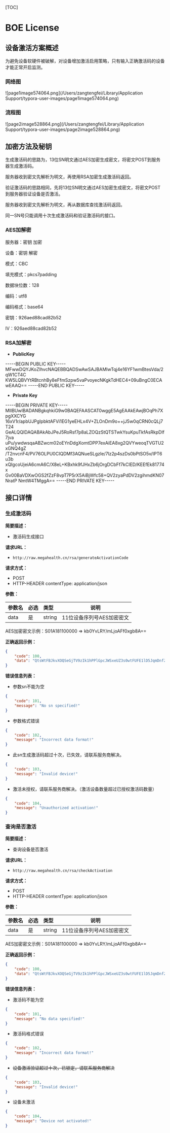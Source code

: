 [TOC]

# BOE License

## 设备激活方案概述

为避免设备软硬件被破解，对设备增加激活启用策略，只有输入正确激活码的设备才能正常开启监测。

### 网络图

![page1image574064.png](/Users/zangtengfei/Library/Application Support/typora-user-images/page1image574064.png) 

### 流程图

![page2image528864.png](/Users/zangtengfei/Library/Application Support/typora-user-images/page2image528864.png) 

## 加密方法及秘钥

生成激活码的思路为，13位SN明文通过AES加密生成密文，将密文POST到服务器生成激活码。

服务器收到密文先解析为明文，再使用RSA加密生成激活码返回。

验证激活码的思路相同，先将13位SN明文通过AES加密生成密文，将密文POST到服务器验证设备是否激活。

服务器收到密文先解析为明文，再从数据库查找激活码返回。

同一SN号只能调用十次生成激活码和验证激活码的接口。

### AES加解密

服务器：密钥 加密

设备：密钥 解密



模式：CBC

填充模式：pkcs7padding

数据块位数：128

编码：utf8

编码格式：base64



密钥：926aed88cad82b52

IV：926aed88cad82b52

### RSA加解密

- **PublicKey**

-----BEGIN PUBLIC KEY-----
MFwwDQYJKoZIhvcNAQEBBQADSwAwSAJBAMIwTqj4e16YF1wmBtesVda/2qW1CT4C
KW5LQBVYtRBtcnhBy8eFfmSzpw5vaPvoyecNKgkTdHEC4+09uBngC0ECAwEAAQ==
-----END PUBLIC KEY-----

- **Private Key**

-----BEGIN PRIVATE KEY-----
MIIBUwIBADANBgkqhkiG9w0BAQEFAASCAT0wggE5AgEAAkEAwjBOqPh7XpgXXCYG
16xV1r/apbUJPgIpbktAFVi1EG1yeEHLx4V+ZLOnDm9o++jJ5w0qCRN0cQLj7T24
GeALQQIDAQABAkAbJPeJ5RoRsf7p8aLZOQzStQTSTwkYsuKpuTkfAsRkpDlf7jva
uPu/ywdwsqaABZwcm02oEYnDdgXomtDPP7exAiEA8xg2QVYweoqTVGTU2xGNQ4gZ
/T2nvcnF4/PV76OLPU0CIQDMf3AQNueSLgzIe/7lz2p4szDs0bPtSO5v/IPT6u3b
xQIgcoUjeiA6cmA6C/X8eL+KBxhk9fJHxZb6jOrgDCbFf7kCIED/KEEfEk81774x
Gv00BaVDXwOGS2fZzF8vpT7P5rX5AiBjWfc58+QV2zyaPdDV2zgihmdKN07NratP
NmtW4TMggA==
-----END PRIVATE KEY-----

## 接口详情
### 生成激活码

**简要描述：**

- 激活码生成接口

**请求URL：**

- `http://raw.megahealth.cn/rsa/generateActivationCode`

**请求方式：**

- POST
- HTTP-HEADER  contentType: application/json

**参数：**

| 参数名 | 必选 | 类型   | 说明                      |
| :----- | :--- | :----- | ------------------------- |
| data   | 是   | string | 11位设备序列号AES加密密文 |

AES加密密文示例：S01A181100000 => kb0YvLRY/mLjoAFf0xgb8A==

**正确返回示例：**

``` json
{
    "code": 100,
  	"data": "QtsWtFBJkvXOQSeGjTV9zIk1hPPlGpcJWSxeUZ3s0wtFUFE1lD5JqmDnfZqGIoKPPT+yyBse4ojr7LjSDVdstw=="
}
```

**错误信息列表：** 

- 参数sn不能为空

```json
{
    "code": 101,
    "message": "No sn specified!"
}
```

- 参数格式错误

```json
{
    "code": 102,
    "message": "Incorrect data format!"
}
```

- 此sn生成激活码超过十次，已失效，请联系服务商解决。

```json
{
    "code": 103,
    "message": "Invalid device!"
}
```
- 激活未授权，请联系服务商解决。（激活设备数量超过已授权激活码数量）

```json
{
    "code": 104,
    "message": "Unauthorized activation!"
}
```
### 查询是否激活

**简要描述：**

- 查询设备是否激活

**请求URL：**

- `http://raw.megahealth.cn/rsa/checkActivation`

**请求方式：**

- POST
- HTTP-HEADER  contentType: application/json

**参数：**

| 参数名 | 必选 | 类型   | 说明                      |
| :----- | :--- | :----- | ------------------------- |
| data   | 是   | string | 11位设备序列号AES加密密文 |

AES加密密文示例：S01A181100000 => kb0YvLRY/mLjoAFf0xgb8A==

**正确返回示例：**

``` json
{
    "code": 100,
    "data": "QtsWtFBJkvXOQSeGjTV9zIk1hPPlGpcJWSxeUZ3s0wtFUFE1lD5JqmDnfZqGIoKPPT+yyBse4ojr7LjSDVdstw=="
}
```

**错误信息列表：** 

- 激活码不能为空

```json
{
    "code": 101,
  	"message": "No data specified!"
}
```

- 激活码格式错误

```json
{
    "code": 102,
  	"message": "Incorrect data format!"
}
```

- ~~设备激活验证超过十次，已锁定，请联系服务商解决~~

```json
{
    "code": 103,
    "message": "Invalid device!"
}
```

- 设备未激活

```json
{
    "code": 104,
  	"message": "Device not activated!"
}
```